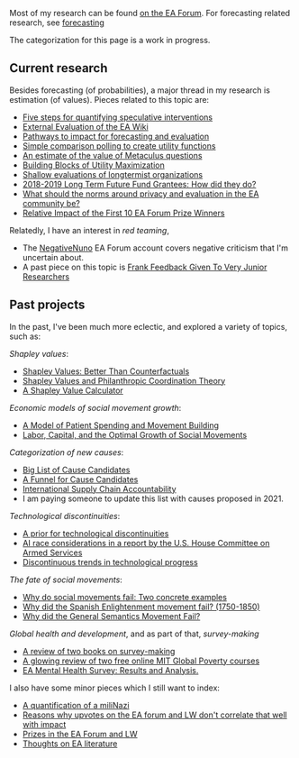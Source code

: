 Most of my research can be found [on the EA Forum](https://forum.effectivealtruism.org/users/nunosempere). For forecasting related research, see [forecasting](/forecasting)

The categorization for this page is a work in progress.

## Current research

Besides forecasting (of probabilities), a major thread in my research is estimation (of values). Pieces related to this topic are:

- [Five steps for quantifying speculative interventions](https://forum.effectivealtruism.org/posts/3hH9NRqzGam65mgPG/five-steps-for-quantifying-speculative-interventions)
- [External Evaluation of the EA Wiki](https://forum.effectivealtruism.org/posts/kTLR23dFRB5pJryvZ/external-evaluation-of-the-ea-wiki)  
- [Pathways to impact for forecasting and evaluation](https://forum.effectivealtruism.org/posts/oXrTQpZyXkEbTBfB6/pathways-to-impact-for-forecasting-and-evaluation)  
- [Simple comparison polling to create utility functions](https://forum.effectivealtruism.org/posts/9hQFfmbEiAoodstDA/simple-comparison-polling-to-create-utility-functions)  
- [An estimate of the value of Metaculus questions](https://forum.effectivealtruism.org/posts/zyfeDfqRyWhamwTiL/an-estimate-of-the-value-of-metaculus-questions)   
- [Building Blocks of Utility Maximization](https://forum.effectivealtruism.org/posts/8XWi8FBkCuKfgPLMZ/building-blocks-of-utility-maximization)  
- [Shallow evaluations of longtermist organizations](https://forum.effectivealtruism.org/posts/xmmqDdGqNZq5RELer/shallow-evaluations-of-longtermist-organizations)  
- [2018-2019 Long Term Future Fund Grantees: How did they do?](https://forum.effectivealtruism.org/posts/Ps8ecFPBzSrkLC6ip/2018-2019-long-term-future-fund-grantees-how-did-they-do)  
- [What should the norms around privacy and evaluation in the EA community be?](https://forum.effectivealtruism.org/posts/4mgBR5fwJ9AZeugZC/what-should-the-norms-around-privacy-and-evaluation-in-the)  
- [Relative Impact of the First 10 EA Forum Prize Winners](https://forum.effectivealtruism.org/posts/pqphZhx2nJocGCpwc/relative-impact-of-the-first-10-ea-forum-prize-winners)  

Relatedly, I have an interest in _red teaming_,

- The [NegativeNuno](https://forum.effectivealtruism.org/users/negativenuno) EA Forum account covers negative criticism that I'm uncertain about.
- A past piece on this topic is [Frank Feedback Given To Very Junior Researchers](https://forum.effectivealtruism.org/posts/7utb4Fc9aPvM6SAEo/frank-feedback-given-to-very-junior-researchers)

## Past projects

In the past, I've been much more eclectic, and explored a variety of topics, such as:

_Shapley values_:

- [Shapley Values: Better Than Counterfactuals](https://forum.effectivealtruism.org/posts/XHZJ9i7QBtAJZ6byW/shapley-values-better-than-counterfactuals) 
- [Shapley Values and Philanthropic Coordination Theory](https://forum.effectivealtruism.org/posts/3NYDwGvDbhwenpDHb/shapley-values-reloaded-philantropic-coordination-theory-and) 
- [A Shapley Value Calculator](http://shapleyvalue.com/)  


_Economic models of social movement growth_:

- [A Model of Patient Spending and Movement Building](https://forum.effectivealtruism.org/posts/FXPaccMDPaEZNyyre/a-model-of-patient-spending-and-movement-building)
- [Labor, Capital, and the Optimal Growth of Social Movements](https://nunosempere.github.io/ea/MovementBuildingForUtilityMaximizers.pdf)

_Categorization of new causes_:

- [Big List of Cause Candidates](https://forum.effectivealtruism.org/posts/SCqRu6shoa8ySvRAa/big-list-of-cause-candidates)
- [A Funnel for Cause Candidates](https://forum.effectivealtruism.org/posts/iRA4Dd2bfX9nukSo3/a-funnel-for-cause-candidates)
- [International Supply Chain Accountability](https://forum.effectivealtruism.org/posts/ME4zE34KBSYnt6hGp/new-top-ea-cause-international-supply-chain-accountability)  
- I am paying someone to update this list with causes proposed in 2021.

_Technological discontinuities_:

- [A prior for technological discontinuities](https://www.lesswrong.com/posts/FaCqw2x59ZFhMXJr9/a-prior-for-technological-discontinuities)
- [AI race considerations in a report by the U.S. House Committee on Armed Services](https://www.lesswrong.com/posts/87aqBTkhTgfzhu5po/ai-race-considerations-in-a-report-by-the-u-s-house)  
- [Discontinuous trends in technological progress](https://nunosempere.github.io/rat/Discontinuous-Progress.html)  

_The fate of social movements_:

- [Why do social movements fail: Two concrete examples](https://forum.effectivealtruism.org/posts/7Pxx7kSQejX2MM2tE/why-do-social-movements-fail-two-concrete-examples)  
- [Why did the Spanish Enlightenment movement fail? (1750-1850)](https://nunosempere.github.io/rat/spanishenlightenment)
- [Why did the General Semantics Movement Fail?](https://nunosempere.github.io/rat/general-semantics)  

_Global health and development_, and as part of that, _survey-making_

- [A review of two books on survey-making](https://forum.effectivealtruism.org/posts/DCcciuLxRveSkBng2/a-review-of-two-books-on-survey-making)  
- [A glowing review of two free online MIT Global Poverty courses](https://forum.effectivealtruism.org/posts/S3vAPRp2XQ9BdDbPz/a-glowing-review-of-two-free-online-mit-global-poverty) 
- [EA Mental Health Survey: Results and Analysis.](https://forum.effectivealtruism.org/posts/FheKNFgPqEsN8Nxuv/ea-mental-health-survey-results-and-analysis)  

I also have some minor pieces which I still want to index:

- [A quantification of a miliNazi](https://nunosempere.github.io/misc/miliNazis)  
- [Reasons why upvotes on the EA forum and LW don't correlate that well with impact](https://forum.effectivealtruism.org/posts/GseREh8MEEuLCZayf/nunosempere-s-shortform?commentId=kLuhtmQRZBJpcaHhH)  
- [Prizes in the EA Forum and LW](https://forum.effectivealtruism.org/posts/GseREh8MEEuLCZayf/nunosempere-s-shortform?commentId=WPStS4qhJS7Mz6KCA)  
- [Thoughts on EA literature](https://forum.effectivealtruism.org/posts/Bc8J5P938BmzBuL9Y/when-can-writing-fiction-change-the-world?commentId=RnEpvpozD5tEEsM9b)  
